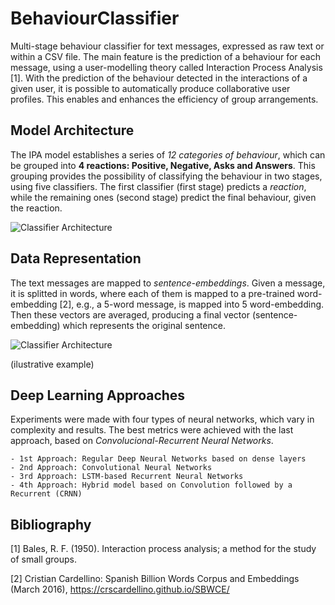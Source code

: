# BehaviourClassifier

Multi-stage behaviour classifier for text messages, expressed as raw text or within a CSV file. The main feature is the 
prediction of a behaviour for each message, using a user-modelling theory called Interaction Process Analysis [1]. With
the prediction of the behaviour detected in the interactions of a given user, it is possible to automatically produce 
collaborative user profiles. This enables and enhances the efficiency of group arrangements.

## Model Architecture

The IPA model establishes a series of *12 categories of behaviour*, which can be grouped into **4 reactions: Positive, 
Negative, Asks and Answers**. This grouping provides the possibility of classifying the behaviour in two stages, using five
classifiers. The first classifier (first stage) predicts a *reaction*, while the remaining ones (second stage) predict the 
final behaviour, given the reaction.

![Classifier Architecture](https://raw.githubusercontent.com/francisco-serrano/BehaviourClassifier/master/classifier_architecture.jpg)

## Data Representation

The text messages are mapped to *sentence-embeddings*. Given a message, it is splitted in words, where each of them
is mapped to a pre-trained word-embedding [2], e.g., a 5-word message, is mapped into 5 word-embedding. Then these
vectors are averaged, producing a final vector (sentence-embedding) which represents the original sentence.

![Classifier Architecture](https://raw.githubusercontent.com/francisco-serrano/BehaviourClassifier/master/sentence_embedding.jpg)

(ilustrative example)

## Deep Learning Approaches

Experiments were made with four types of neural networks, which vary in complexity and results. The best metrics
were achieved with the last approach, based on *Convolucional-Recurrent Neural Networks*.

	- 1st Approach: Regular Deep Neural Networks based on dense layers
	- 2nd Approach: Convolutional Neural Networks
	- 3rd Approach: LSTM-based Recurrent Neural Networks
	- 4th Approach: Hybrid model based on Convolution followed by a Recurrent (CRNN)

## Bibliography
 
[1] Bales, R. F. (1950). Interaction process analysis; a method for the study of small groups.

[2] Cristian Cardellino: Spanish Billion Words Corpus and Embeddings (March 2016),
https://crscardellino.github.io/SBWCE/
